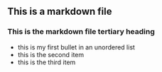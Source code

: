 ## This is a markdown file
### This is the markdown file tertiary heading

* this is my first bullet in an unordered list
* this is the second item
* this is the third item
